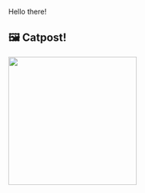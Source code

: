 Hello there!



## 🖼️ Catpost!

<sub>
    <img src="https://cdn2.thecatapi.com/images/3ic.jpg" height="256">
</sub>

